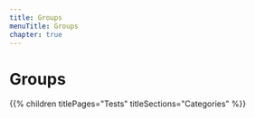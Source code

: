 ```yaml
---
title: Groups
menuTitle: Groups
chapter: true
---
```


# Groups

{{% children titlePages="Tests" titleSections="Categories" %}}
